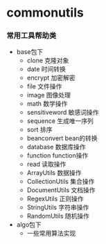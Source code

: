 # commonutils
### 常用工具帮助类
- base包下
   - clone  克隆对象
   - date   时间转换
   - encrypt 加密解密
   - file    文件操作
   - image   图像处理
   - math    数学操作
   - sensitiveword 敏感词操作
   - sequence   生成唯一序列
   - sort        排序
   - beanconvert  bean的转换
   - database     数据库操作
   - function     function操作
   - read          读取操作
   - ArrayUtils   数据操作
   - CollectionUtils 集合操作
   - DocumentUtils 文档操作
   - RegexUtils 正则操作
   - StringUtils 字符串操作
   - RandomUtils 随机操作
- algo包下
   -  一些常用算法实现
